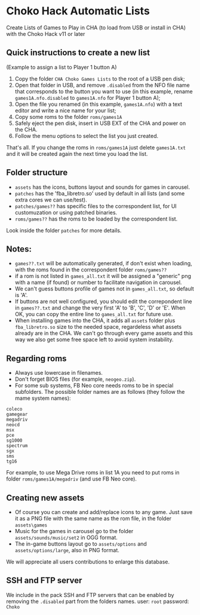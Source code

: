 # Choko Hack Automatic Lists
Create Lists of Games to Play in CHA
(to load from USB or install in CHA)
with the Choko Hack v11 or later


## Quick instructions to create a new list
(Example to assign a list to Player 1 button A)

1) Copy the folder `CHA Choko Games Lists` to the root of a USB pen disk;
2) Open that folder in USB, and remove `.disabled` from the NFO file name that corresponds to the button you want to use (in this example, rename  `games1A.nfo.disabled` to `games1A.nfo` for Player 1 button A);
3) Open the file you renamed (in this example, `games1A.nfo`) with a text editor and write a nice name for your list;
4) Copy some roms to the folder `roms/games1A`
5) Safely eject the pen disk, insert in USB EXT of the CHA and power on the CHA.
6) Follow the menu options to select the list you just created.

That's all.
If you change the roms in `roms/games1A` just delete `games1A.txt` and it will be created again the next time you load the list.


## Folder structure
- `assets`            has the icons, buttons layout and sounds for games in carousel.
- `patches`           has the 'fba_libretro.so' used by default in all lists (and some extra cores we can use/test).
- `patches/games??`   has specific files to the correspondent list, for UI customuzation or using patched binaries.
- `roms/games??`      has the roms to be loaded by the correspondent list.

Look inside the folder `patches` for more details.


## Notes:
- `games??.txt` will be automatically generated, if don't exist when loading, with the roms found in the correspondent folder `roms/games??`
- if a rom is not listed in `games_all.txt` it will be assigned a "generic" png with a name (if found) or number to facilitate navigation in carousel.
- We can't guess buttons profile of games not in `games_all.txt`, so default is 'A'.
- If buttons are not well configured, you should edit the correpondent line in `games??.txt` and change the very first 'A' to 'B', 'C', 'D' or 'E'. When OK, you can copy the entire line to `games_all.txt` for future use.
- When installing games into the CHA, it adds all `assets` folder plus `fba_libretro.so` size to the needed space, regardeless what assets already are in the CHA. We can't go through every game assets and this way we also get some free space left to avoid system instability.


## Regarding roms
- Always use lowercase in filenames.
- Don't forget BIOS files (for example, `neogeo.zip`).
- For some sub systems, FB Neo core needs roms to be in special subfolders. The possible folder names are as follows (they follow the mame system names):

```
coleco
gamegear
megadriv
neocd
msx
pce
sg1000
spectrum
sgx
sms
tg16
```

For example, to use Mega Drive roms in list 1A you need to put roms in folder `roms/games1A/megadriv` (and use FB Neo core).


## Creating new assets
- Of course you can create and add/replace icons to any game. Just save it as a PNG file with the same name as the rom file, in the folder `assets\games`
- Music for the games in carousel go to the folder `assets/sounds/music/set2` in OGG format.
- The in-game buttons layout go to `assets/options` and `assets/options/large`, also in PNG format.

We will appreciate all users contributions to enlarge this database.


## SSH and FTP server
We include in the pack SSH and FTP servers that can be enabled by removing the `.disabled` part from the folders names.
user: `root`
password: `Choko`
